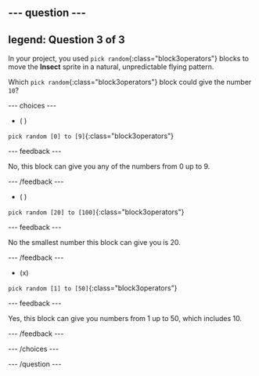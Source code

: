 
--- question ---
---
legend: Question 3 of 3
---

In your project, you used `pick random`{:class="block3operators"} blocks to move the **Insect** sprite in a natural, unpredictable flying pattern. 

Which `pick random`{:class="block3operators"} block could give the number `10`?

--- choices ---

- ( ) 

`pick random [0] to [9]`{:class="block3operators"}

  --- feedback ---

  No, this block can give you any of the numbers from 0 up to 9.

  --- /feedback ---

- ( ) 

`pick random [20] to [100]`{:class="block3operators"}

  --- feedback ---

No the smallest number this block can give you is 20.

  --- /feedback ---
  
- (x) 

`pick random [1] to [50]`{:class="block3operators"}

  --- feedback ---

Yes, this block can give you numbers from 1 up to 50, which includes 10.

  --- /feedback ---

--- /choices ---

--- /question ---
